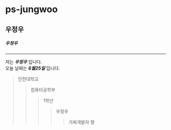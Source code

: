 # ps-jungwoo
## 우정우
##### 우정우
----------------
저는 _**우정우**_ 입니다.  
오늘 날짜는 _**6월25일**_ 입니다.
> 인천대학교
>>컴퓨터공학부
>>>1학년
>>>>우정우
>>>>>가짜개발자 짱
